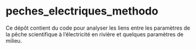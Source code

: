 
<!-- README.md is generated from README.Rmd. Please edit that file -->

# peches_electriques_methodo

<!-- badges: start -->
<!-- badges: end -->

Ce dépôt contient du code pour analyser les liens entre les paramètres
de la pêche scientifique à l’électricité en rivière et quelques
paramètres de milieu.
